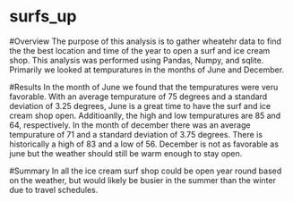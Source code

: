 # surfs_up

#Overview
The purpose of this analysis is to gather wheatehr data to find the the best location and time of the year to open a surf and ice cream shop. This analysis was performed using Pandas, Numpy, and sqlite. Primarily we looked at tempuratures in the months of June and December. 

#Results
In the month of June we found that the tempuratures were veru favorable. With an average tempurature of 75 degrees and a standard deviation of 3.25 degrees, June is a great time to have the surf and ice cream shop open. Additioanlly, the high and low tempuratures are 85 and 64, respectively. In the month of december there was an average tempurature of 71 and a standard deviation of 3.75 degrees. There is historically a high of 83 and a low of 56. December is not as favorable as june but the weather should still be warm enough to stay open. 

#Summary 
In all the ice cream surf shop could be open year round based on the weather, but would likely be busier in the summer than the winter due to travel schedules. 

